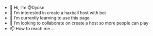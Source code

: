 - 👋 Hi, I’m @Dyosn
- 👀 I’m interested in create a haxball host with bot
- 🌱 I’m currently learning to use this page
- 💞️ I’m looking to collaborate on create a host so more people can play
- 📫 How to reach me ...

<!---
Dyosn/Dyosn is a ✨ special ✨ repository because its `README.md` (this file) appears on your GitHub profile.
You can click the Preview link to take a look at your changes.
--->
